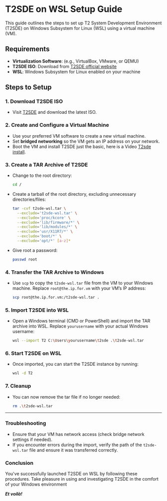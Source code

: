 # T2SDE on WSL Setup Guide

This guide outlines the steps to set up T2 System Development Environment (T2SDE) on Windows Subsystem for Linux (WSL) using a virtual machine (VM).

## Requirements
- **Virtualization Software**: (e.g., VirtualBox, VMware, or QEMU)
- **T2SDE ISO**: Download from [T2SDE official website](http://www.t2sde.org/)
- **WSL**: Windows Subsystem for Linux enabled on your machine

## Steps to Setup

### 1. Download T2SDE ISO
- Visit [T2SDE](http://www.t2sde.org/) and download the latest ISO.

### 2. Create and Configure a Virtual Machine
- Use your preferred VM software to create a new virtual machine.
- Set **bridged networking** so the VM gets an IP address on your network.
- Boot the VM and install T2SDE just the basic, here is a Video [T2sde install](https://www.youtube.com/watch?v=pve_pLXzk-0).

### 3. Create a TAR Archive of T2SDE
- Change to the root directory:

  ```sh
  cd /
  ```

- Create a tarball of the root directory, excluding unnecessary directories/files:

  ```sh
  tar -cvf t2sde-wsl.tar \
    --exclude='t2sde-wsl.tar' \
    --exclude='proc/kcore' \
    --exclude='lib/firmware/*' \
    --exclude='lib/modules/*' \
    --exclude='usr/X11R7/*' \
    --exclude='boot/*' \
    --exclude='opt/*' [a-z]*
  ```
- Give root a password:
  ```sh
  passwd root
  ```

### 4. Transfer the TAR Archive to Windows
- Use `scp` to copy the `t2sde-wsl.tar` file from the VM to your Windows machine. Replace `root@the.ip.for.vm` with your VM’s IP address:

  ```sh
  scp root@the.ip.for.vm:/t2sde-wsl.tar .
  ```

### 5. Import T2SDE into WSL
- Open a Windows terminal (CMD or PowerShell) and import the TAR archive into WSL. Replace `yourusername` with your actual Windows username:

  ```sh
  wsl --import T2 C:\Users\yourusername\t2sde .\t2sde-wsl.tar
  ```

### 6. Start T2SDE on WSL
- Once imported, you can start the T2SDE instance by running:

  ```sh
  wsl -d T2
  ```

### 7. Cleanup
- You can now remove the tar file if no longer needed:

  ```sh
  rm .\t2sde-wsl.tar
  ```

---

### Troubleshooting
- Ensure that your VM has network access (check bridge network settings if needed).
- If you encounter errors during the import, verify the path of the `t2sde-wsl.tar` file and ensure it was transferred correctly.

### Conclusion
You've successfully launched T2SDE on WSL by following these procedures. Take pleasure in using and investigating T2SDE in the comfort of your Windows environment

***Et voilà!***
